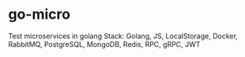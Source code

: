 # go-micro
Test microservices in golang
Stack: Golang, JS, LocalStorage, Docker, RabbitMQ, PostgreSQL, MongoDB, Redis, RPC, gRPC, JWT

